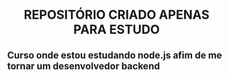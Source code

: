 <h1 align="center">REPOSITÓRIO CRIADO APENAS PARA ESTUDO</h1>
<h2 algin="center">Curso onde estou estudando node.js afim de me tornar um desenvolvedor backend </h2>
